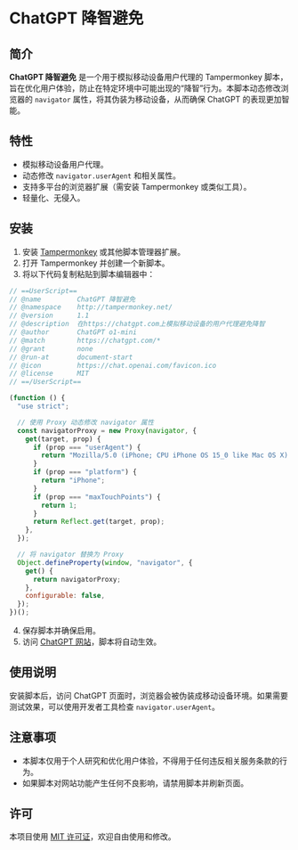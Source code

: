 # ChatGPT 降智避免

## 简介

**ChatGPT 降智避免** 是一个用于模拟移动设备用户代理的 Tampermonkey 脚本，旨在优化用户体验，防止在特定环境中可能出现的“降智”行为。本脚本动态修改浏览器的 `navigator` 属性，将其伪装为移动设备，从而确保 ChatGPT 的表现更加智能。

## 特性

- 模拟移动设备用户代理。
- 动态修改 `navigator.userAgent` 和相关属性。
- 支持多平台的浏览器扩展（需安装 Tampermonkey 或类似工具）。
- 轻量化、无侵入。

## 安装

1. 安装 [Tampermonkey](https://www.tampermonkey.net/) 或其他脚本管理器扩展。
2. 打开 Tampermonkey 并创建一个新脚本。
3. 将以下代码复制粘贴到脚本编辑器中：

```javascript
// ==UserScript==
// @name         ChatGPT 降智避免
// @namespace    http://tampermonkey.net/
// @version      1.1
// @description  在https://chatgpt.com上模拟移动设备的用户代理避免降智
// @author       ChatGPT o1-mini
// @match        https://chatgpt.com/*
// @grant        none
// @run-at       document-start
// @icon         https://chat.openai.com/favicon.ico
// @license      MIT
// ==/UserScript==

(function () {
  "use strict";

  // 使用 Proxy 动态修改 navigator 属性
  const navigatorProxy = new Proxy(navigator, {
    get(target, prop) {
      if (prop === "userAgent") {
        return "Mozilla/5.0 (iPhone; CPU iPhone OS 15_0 like Mac OS X) AppleWebKit/605.1.15 (KHTML, like Gecko) Version/15.0 Mobile/15E148 Safari/604.1";
      }
      if (prop === "platform") {
        return "iPhone";
      }
      if (prop === "maxTouchPoints") {
        return 1;
      }
      return Reflect.get(target, prop);
    },
  });

  // 将 navigator 替换为 Proxy
  Object.defineProperty(window, "navigator", {
    get() {
      return navigatorProxy;
    },
    configurable: false,
  });
})();
```

4. 保存脚本并确保启用。
5. 访问 [ChatGPT 网站](https://chatgpt.com)，脚本将自动生效。

## 使用说明

安装脚本后，访问 ChatGPT 页面时，浏览器会被伪装成移动设备环境。如果需要测试效果，可以使用开发者工具检查 `navigator.userAgent`。

## 注意事项

- 本脚本仅用于个人研究和优化用户体验，不得用于任何违反相关服务条款的行为。
- 如果脚本对网站功能产生任何不良影响，请禁用脚本并刷新页面。

## 许可

本项目使用 [MIT 许可证](LICENSE)，欢迎自由使用和修改。
